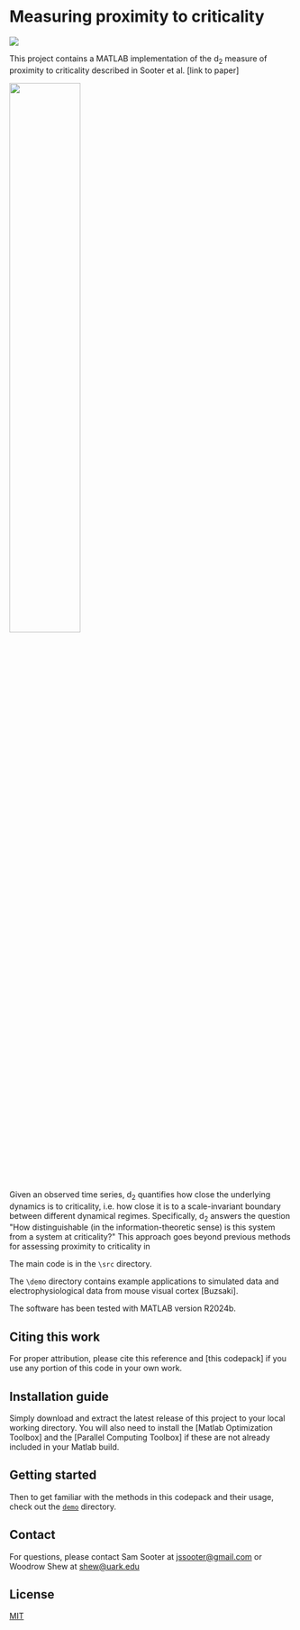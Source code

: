 # Measuring proximity to criticality

[![][license-img]][license-url]

[license-img]: https://img.shields.io/github/license/mashape/apistatus.svg
[license-url]: https://github.com/egokcen/DLAG/blob/master/LICENSE.md

This project contains a MATLAB implementation of the d<sub>2</sub> measure of proximity to criticality described in Sooter et al. [link to paper]

<img src="https://github.com/user-attachments/assets/34e8e526-59b4-40e8-8e4a-099933aa4f88" style="width:50%; height:auto;">


Given an observed time series, d<sub>2</sub> quantifies how close the underlying dynamics is to criticality, i.e. how close it is to a scale-invariant boundary between different dynamical regimes. Specifically, d<sub>2</sub> answers the question "How distinguishable (in the information-theoretic sense) is this system from a system at criticality?" This approach goes beyond previous methods for assessing proximity to criticality in 

The main code is in the `\src` directory.

The `\demo` directory contains example applications to simulated data and electrophysiological data from mouse visual cortex [Buzsaki].

The software has been tested with MATLAB version R2024b.

## Citing this work

For proper attribution, please cite this reference and [this codepack] if
you use any portion of this code in your own work.

## Installation guide

Simply download and extract the latest release of this project to your local working directory. You will also need to install the 
[Matlab Optimization Toolbox] and the [Parallel Computing Toolbox] if these are not already included in your Matlab build.

## Getting started

Then to get familiar with the methods in this codepack and their usage, check out the
[`demo`](demo) directory.

## Contact
For questions, please contact Sam Sooter at jssooter@gmail.com or Woodrow Shew at shew@uark.edu

## License
[MIT](LICENSE.md)
